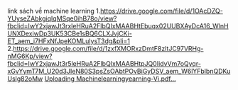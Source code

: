 link sách về machine learning
1.https://drive.google.com/file/d/1OAcDZQ-YUyseZAbkgiqIqMSqe0ihB78o/view?fbclid=IwY2xjawJt3rxleHRuA2FlbQIxMAABHtEbuqx02UUBXAyDcA16_WlnHUNXDexiwDp3UK53CBe1sBQ6CLXJvjCKi-ET_aem_i7HFxNfJpeKOMLulysT3dg&pli=1
2.https://drive.google.com/file/d/1zxfXMORxzDmtF8zltJC97VRHg-nMG6Kp/view?fbclid=IwY2xjawJt3r5leHRuA2FlbQIxMAABHtpJQ0IidvVm7oQyqr-xGvYymT7M_U20d3JIeN80S3psZsOAbtPOvBiGyDSV_aem_W6lYFblbnQDKuUslg82oMw
[Uploading Machinelearningyearning-Vi.pdf…]()
